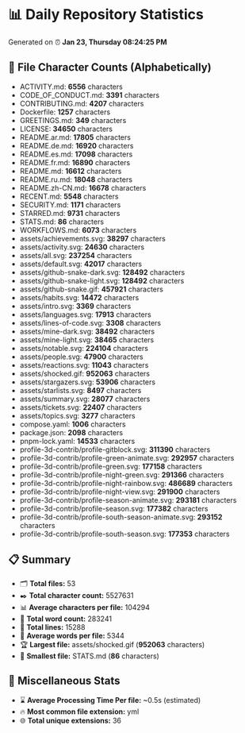 # 📊 Daily Repository Statistics
Generated on ⏰ **Jan 23, Thursday 08:24:25 PM**

## 📂 File Character Counts (Alphabetically)
- ACTIVITY.md: **6556** characters
- CODE_OF_CONDUCT.md: **3391** characters
- CONTRIBUTING.md: **4207** characters
- Dockerfile: **1257** characters
- GREETINGS.md: **349** characters
- LICENSE: **34650** characters
- README.ar.md: **17805** characters
- README.de.md: **16920** characters
- README.es.md: **17098** characters
- README.fr.md: **16890** characters
- README.md: **16612** characters
- README.ru.md: **18048** characters
- README.zh-CN.md: **16678** characters
- RECENT.md: **5548** characters
- SECURITY.md: **1171** characters
- STARRED.md: **9731** characters
- STATS.md: **86** characters
- WORKFLOWS.md: **6073** characters
- assets/achievements.svg: **38297** characters
- assets/activity.svg: **24630** characters
- assets/all.svg: **237254** characters
- assets/default.svg: **42017** characters
- assets/github-snake-dark.svg: **128492** characters
- assets/github-snake-light.svg: **128492** characters
- assets/github-snake.gif: **457921** characters
- assets/habits.svg: **14472** characters
- assets/intro.svg: **3369** characters
- assets/languages.svg: **17913** characters
- assets/lines-of-code.svg: **3308** characters
- assets/mine-dark.svg: **38492** characters
- assets/mine-light.svg: **38465** characters
- assets/notable.svg: **224104** characters
- assets/people.svg: **47900** characters
- assets/reactions.svg: **11043** characters
- assets/shocked.gif: **952063** characters
- assets/stargazers.svg: **53906** characters
- assets/starlists.svg: **8497** characters
- assets/summary.svg: **28077** characters
- assets/tickets.svg: **22407** characters
- assets/topics.svg: **3277** characters
- compose.yaml: **1006** characters
- package.json: **2098** characters
- pnpm-lock.yaml: **14533** characters
- profile-3d-contrib/profile-gitblock.svg: **311390** characters
- profile-3d-contrib/profile-green-animate.svg: **292957** characters
- profile-3d-contrib/profile-green.svg: **177158** characters
- profile-3d-contrib/profile-night-green.svg: **291366** characters
- profile-3d-contrib/profile-night-rainbow.svg: **486689** characters
- profile-3d-contrib/profile-night-view.svg: **291900** characters
- profile-3d-contrib/profile-season-animate.svg: **293181** characters
- profile-3d-contrib/profile-season.svg: **177382** characters
- profile-3d-contrib/profile-south-season-animate.svg: **293152** characters
- profile-3d-contrib/profile-south-season.svg: **177353** characters

## 📋 Summary
- 🗂️ **Total files:** 53
- ✒️ **Total character count:** 5527631
- 📊 **Average characters per file:** 104294
- 📝 **Total word count:** 283241
- 🧾 **Total lines:** 15288
- 📐 **Average words per file:** 5344
- 🏆 **Largest file:** assets/shocked.gif (**952063** characters)
- 🥉 **Smallest file:** STATS.md (**86** characters)

## 🌟 Miscellaneous Stats
- ⌛ **Average Processing Time Per file:** ~0.5s (estimated)
- 🔥 **Most common file extension:** yml
- 🌐 **Total unique extensions:** 36

